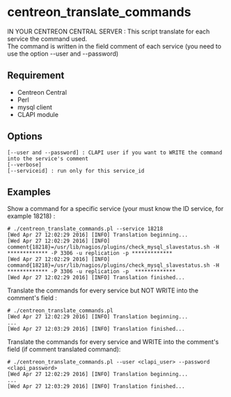 # centreon_translate_commands

IN YOUR CENTREON CENTRAL SERVER :
This script translate for each service the command used. <br>
The command is written in the field comment of each service (you need to use the option --user and --password)

## Requirement

  - Centreon Central
  - Perl
  - mysql client
  - CLAPI module

## Options
```erb
[--user and --password] : CLAPI user if you want to WRITE the command into the service's comment
[--verbose]
[--serviceid] : run only for this service_id 
```

## Examples 

Show a command for a specific service (your must know the ID service, for example 18218) :
```erb
# ./centreon_translate_commands.pl --service 18218
[Wed Apr 27 12:02:29 2016] [INFO] Translation beginning...
[Wed Apr 27 12:02:29 2016] [INFO] comment{18218}=/usr/lib/nagios/plugins/check_mysql_slavestatus.sh -H ************* -P 3306 -u replication -p *************
[Wed Apr 27 12:02:29 2016] [INFO] command{18218}=/usr/lib/nagios/plugins/check_mysql_slavestatus.sh -H ************* -P 3306 -u replication -p  *************
[Wed Apr 27 12:02:29 2016] [INFO] Translation finished...
```

Translate the commands for every service but NOT WRITE into the comment's field :
```erb
# ./centreon_translate_commands.pl
[Wed Apr 27 12:02:29 2016] [INFO] Translation beginning...
...
[Wed Apr 27 12:03:29 2016] [INFO] Translation finished...
```

Translate the commands for every service and WRITE into the comment's field (if comment translated command):
```erb
# ./centreon_translate_commands.pl --user <clapi_user> --password <clapi_password>
[Wed Apr 27 12:02:29 2016] [INFO] Translation beginning...
...
[Wed Apr 27 12:03:29 2016] [INFO] Translation finished...
```

